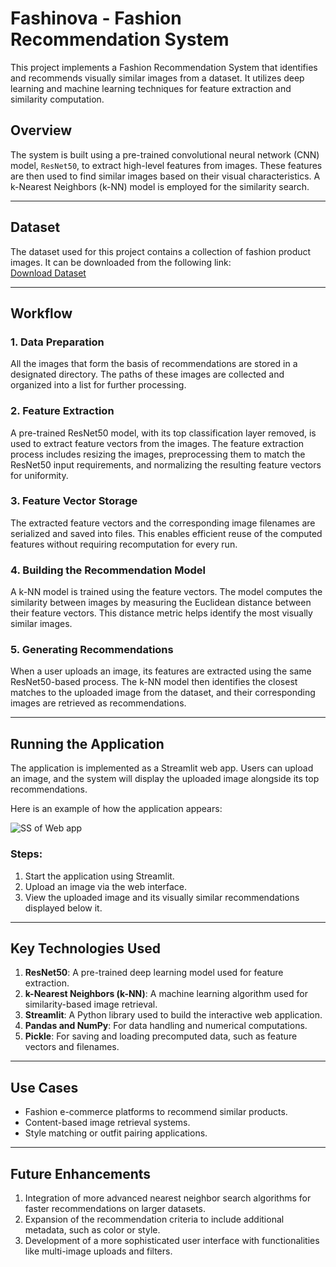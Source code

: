 # Fashinova - Fashion Recommendation System

This project implements a Fashion Recommendation System that identifies and recommends visually similar images from a dataset. It utilizes deep learning and machine learning techniques for feature extraction and similarity computation.

## Overview

The system is built using a pre-trained convolutional neural network (CNN) model, `ResNet50`, to extract high-level features from images. These features are then used to find similar images based on their visual characteristics. A k-Nearest Neighbors (k-NN) model is employed for the similarity search.

---
## Dataset

The dataset used for this project contains a collection of fashion product images. It can be downloaded from the following link:  
[Download Dataset](https://www.kaggle.com/datasets/paramaggarwal/fashion-product-images-small)

---

## Workflow

### 1. Data Preparation
All the images that form the basis of recommendations are stored in a designated directory. The paths of these images are collected and organized into a list for further processing.

### 2. Feature Extraction
A pre-trained ResNet50 model, with its top classification layer removed, is used to extract feature vectors from the images. The feature extraction process includes resizing the images, preprocessing them to match the ResNet50 input requirements, and normalizing the resulting feature vectors for uniformity.

### 3. Feature Vector Storage
The extracted feature vectors and the corresponding image filenames are serialized and saved into files. This enables efficient reuse of the computed features without requiring recomputation for every run.

### 4. Building the Recommendation Model
A k-NN model is trained using the feature vectors. The model computes the similarity between images by measuring the Euclidean distance between their feature vectors. This distance metric helps identify the most visually similar images.

### 5. Generating Recommendations
When a user uploads an image, its features are extracted using the same ResNet50-based process. The k-NN model then identifies the closest matches to the uploaded image from the dataset, and their corresponding images are retrieved as recommendations.

---

## Running the Application
The application is implemented as a Streamlit web app. Users can upload an image, and the system will display the uploaded image alongside its top recommendations.

Here is an example of how the application appears:

![SS of Web app](https://github.com/user-attachments/assets/8d81e1c3-8464-45e2-b1bc-f4421bc7962e)

### Steps:
1. Start the application using Streamlit.
2. Upload an image via the web interface.
3. View the uploaded image and its visually similar recommendations displayed below it.

---

## Key Technologies Used

1. **ResNet50**: A pre-trained deep learning model used for feature extraction.
2. **k-Nearest Neighbors (k-NN)**: A machine learning algorithm used for similarity-based image retrieval.
3. **Streamlit**: A Python library used to build the interactive web application.
4. **Pandas and NumPy**: For data handling and numerical computations.
5. **Pickle**: For saving and loading precomputed data, such as feature vectors and filenames.

---

## Use Cases
- Fashion e-commerce platforms to recommend similar products.
- Content-based image retrieval systems.
- Style matching or outfit pairing applications.

---

## Future Enhancements
1. Integration of more advanced nearest neighbor search algorithms for faster recommendations on larger datasets.
2. Expansion of the recommendation criteria to include additional metadata, such as color or style.
3. Development of a more sophisticated user interface with functionalities like multi-image uploads and filters.
